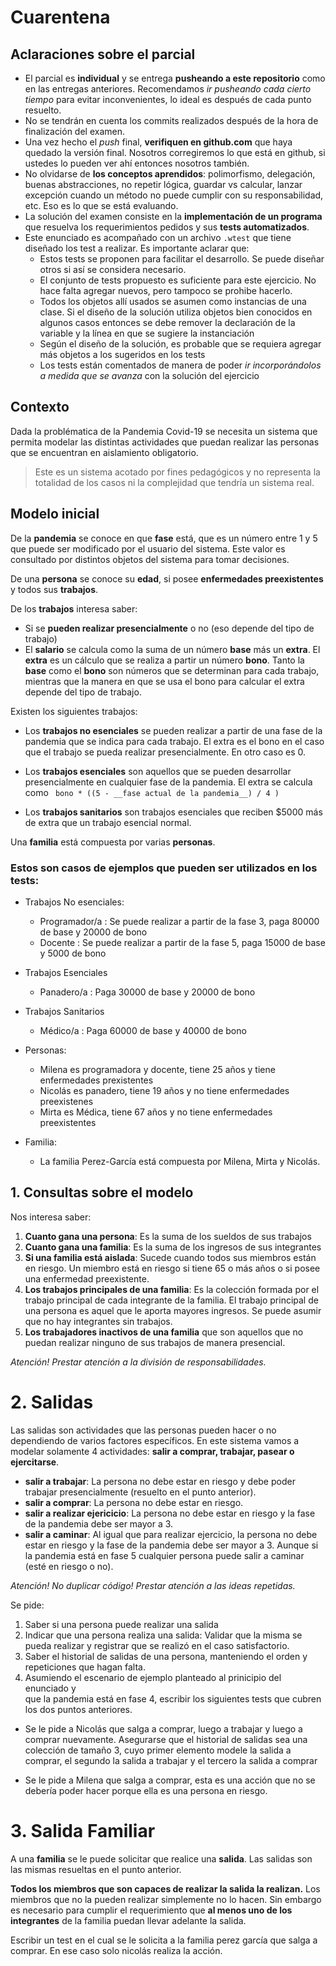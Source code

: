 # Cuarentena


## Aclaraciones sobre el parcial
- El parcial es **individual** y se entrega **pusheando a este repositorio** como en las entregas anteriores. Recomendamos _ir pusheando cada cierto tiempo_ para evitar inconvenientes, lo ideal es después de cada punto resuelto.
- No se tendrán en cuenta los commits realizados después de la hora de finalización del examen.
- Una vez hecho el _push_ final, **verifiquen en github.com** que haya quedado la versión final. Nosotros corregiremos lo que está en github, si ustedes lo pueden ver ahí entonces nosotros también.
- No olvidarse de **los conceptos aprendidos**: polimorfismo, delegación, buenas abstracciones, no repetir lógica, guardar vs calcular, lanzar excepción cuando un método no puede cumplir con su responsabilidad, etc. Eso es lo que se está evaluando.
- La solución del examen consiste en la **implementación de un programa** que resuelva los requerimientos pedidos y sus **tests automatizados**.
- Este enunciado es acompañado con un archivo `.wtest` que tiene diseñado los test a realizar. Es importante aclarar que:
  - Estos tests se proponen para facilitar el desarrollo. Se puede diseñar otros si así se considera necesario.
  - El conjunto de tests propuesto es suficiente para este ejercicio. No hace falta agregar nuevos, pero tampoco se prohibe hacerlo.
  - Todos los objetos allí usados se asumen como instancias de una clase. Si el diseño de la solución utiliza objetos bien conocidos en algunos casos entonces se debe remover la declaración de la variable y la línea en que se sugiere la instanciación
  - Según el diseño de la solución, es probable que se requiera agregar más objetos a los sugeridos en los tests
  - Los tests están comentados de manera de poder _ir incorporándolos a medida que se avanza_ con la solución del ejercicio

## Contexto 

Dada la problématica de la Pandemia Covid-19 se necesita un sistema que
permita modelar las distintas actividades que puedan realizar las personas
que se encuentran en aislamiento obligatorio.

> Este es un sistema acotado por fines pedagógicos y no representa
la totalidad de los casos ni la complejidad que tendría un sistema real.

## Modelo inicial

De la **pandemia** se conoce en que **fase** está, que es un número entre 1 y 5 
que puede ser modificado por el usuario del sistema. 
Este valor es consultado por distintos objetos del sistema para tomar decisiones.

De una **persona** se conoce su **edad**, si posee **enfermedades preexistentes** y todos sus **trabajos**.

De los **trabajos** interesa saber:
- Si se **pueden realizar presencialmente** o no (eso depende del tipo de trabajo) 
- El **salario** se calcula como la suma de un número **base** más un **extra**. 
El **extra** es un cálculo que se realiza a partir un número **bono**. 
Tanto la **base** como el **bono** son números que se determinan para cada trabajo, 
mientras que la manera en que se usa el bono para calcular el extra depende del tipo de trabajo.


Existen los siguientes trabajos: 
- Los **trabajos no esenciales** se pueden realizar a partir de una fase de la pandemia 
que se indica para cada trabajo.
El extra es el bono en el caso que el trabajo se pueda realizar presencialmente. En otro caso
es 0.

- Los **trabajos esenciales** son aquellos que se pueden desarrollar presencialmente 
en cualquier fase de la pandemia. 
El extra se calcula como ` bono * ((5 - __fase actual de la pandemia__) / 4 )` 

- Los **trabajos sanitarios** son trabajos esenciales que reciben $5000 más de extra 
  que un trabajo esencial normal.

Una **familia** está compuesta por varias **personas**. 

### Estos son casos de ejemplos que pueden ser utilizados en los tests:

- Trabajos No esenciales:
    - Programador/a : Se puede realizar a partir de la fase 3, paga 80000 de base y 20000 de bono   
    - Docente : Se puede realizar a partir de la fase 5, paga 15000 de base y 5000 de bono
- Trabajos Esenciales
    - Panadero/a : Paga 30000 de base y 20000 de bono
- Trabajos Sanitarios
    - Médico/a : Paga 60000 de base y  40000 de bono

- Personas:
    - Milena es programadora y docente, tiene 25 años y tiene enfermedades prexistentes
    - Nicolás es panadero, tiene 19 años y no tiene enfermedades preexistenes
    - Mirta es Médica, tiene 67 años y no tiene enfermedades preexistentes   

- Familia:
    - La familia Perez-García está compuesta por Milena, Mirta y Nicolás.
 
## 1. Consultas sobre el modelo
Nos interesa saber:

1. **Cuanto gana una persona**: Es la suma de los sueldos de sus trabajos
2. **Cuanto gana una familia**: Es la suma de los ingresos de sus integrantes
3. **Si una familia está aislada**: Sucede cuando todos sus miembros están en riesgo. 
Un miembro está en riesgo si tiene 65 o más años o si posee una enfermedad preexistente.
4. **Los trabajos principales de una familia**: Es la colección formada por el trabajo principal 
de cada integrante de la familia. El trabajo principal de una persona es aquel que le aporta 
mayores ingresos. Se puede asumir que no hay integrantes sin trabajos. 
5. **Los trabajadores inactivos de una familia** que son aquellos que no puedan realizar ninguno 
de sus trabajos de manera presencial.

_Atención! Prestar atención a la división de responsabilidades._  

# 2. Salidas

Las salidas son actividades que las personas pueden hacer o no dependiendo de varios factores específicos.
En este sistema vamos a modelar solamente 4 actividades: __salir a comprar, trabajar, pasear o ejercitarse__.

- **salir a trabajar**: La persona no debe estar en riesgo y debe poder trabajar presencialmente (resuelto en el punto anterior).
- **salir a comprar**: La persona no debe estar en riesgo.
- **salir a realizar ejericicio**: La persona no debe estar en riesgo y la fase de la pandemia debe ser mayor a 3.
- **salir a caminar**: Al igual que para realizar ejercicio, la persona no debe estar en riesgo y la fase de la pandemia debe ser mayor a 3. 
Aunque si la pandemia está en fase 5 cualquier persona puede salir a caminar (esté en riesgo o no). 

_Atención! No duplicar código! Prestar atención a las ideas repetidas._

Se pide:

1. Saber si una persona puede realizar una salida
2. Indicar que una persona realiza una salida: Validar que la misma se pueda realizar
y registrar que se realizó en el caso satisfactorio.
3. Saber el historial de salidas de una persona, manteniendo el orden y repeticiones que hagan falta.
4. Asumiendo el escenario de ejemplo planteado al prinicipio del enunciado y  
que la pandemia está en fase 4, escribir los siguientes tests que cubren los dos puntos anteriores.

- Se le pide a Nicolás que salga a comprar, luego a trabajar y luego a comprar nuevamente. 
Asegurarse que el historial de salidas sea una colección de tamaño 3, 
cuyo primer elemento modele la salida a comprar, el segundo la salida a trabajar 
y el tercero la salida a comprar     

- Se le pide a Milena que salga a comprar, esta es una acción que no se 
debería poder hacer porque ella es una persona en riesgo.  


# 3. Salida Familiar

A una **familia** se le puede solicitar que realice una **salida**. Las salidas son las mismas 
resueltas en el punto anterior.

**Todos los miembros que son capaces de realizar la salida la realizan.** Los miembros que no
la pueden realizar simplemente no lo hacen. Sin embargo es necesario para cumplir 
el requerimiento que **al menos uno de los integrantes** de la familia puedan llevar 
adelante la salida. 

Escribir un test en el cual se le solicita a la familia perez garcía que salga a comprar.
En ese caso solo nicolás realiza la acción.  